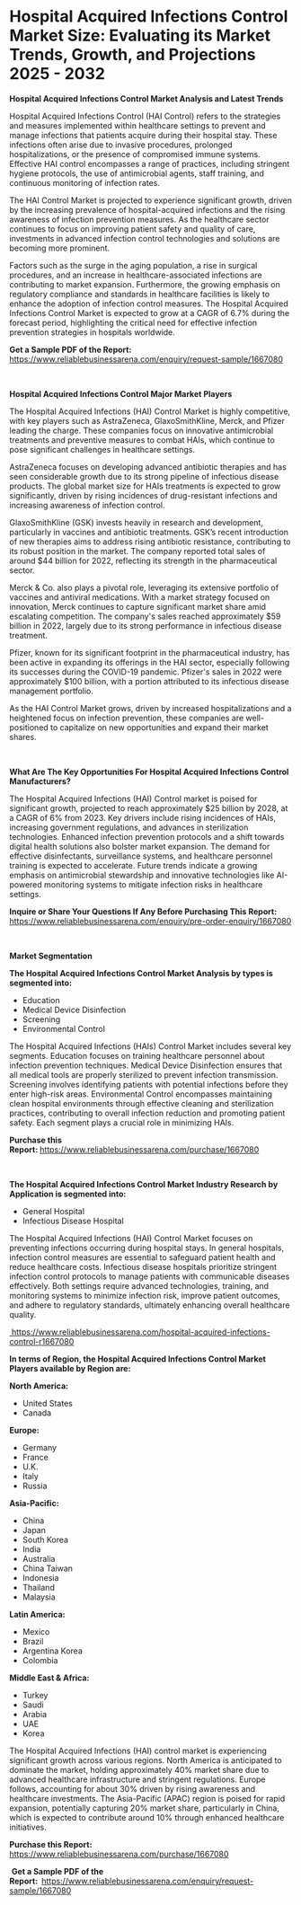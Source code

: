 <p><h1>Hospital Acquired Infections Control Market Size: Evaluating its Market Trends, Growth, and Projections 2025 - 2032</h1></p><p><strong>Hospital Acquired Infections Control Market Analysis and Latest Trends</strong></p>
<p><p>Hospital Acquired Infections Control (HAI Control) refers to the strategies and measures implemented within healthcare settings to prevent and manage infections that patients acquire during their hospital stay. These infections often arise due to invasive procedures, prolonged hospitalizations, or the presence of compromised immune systems. Effective HAI control encompasses a range of practices, including stringent hygiene protocols, the use of antimicrobial agents, staff training, and continuous monitoring of infection rates.</p><p>The HAI Control Market is projected to experience significant growth, driven by the increasing prevalence of hospital-acquired infections and the rising awareness of infection prevention measures. As the healthcare sector continues to focus on improving patient safety and quality of care, investments in advanced infection control technologies and solutions are becoming more prominent.</p><p>Factors such as the surge in the aging population, a rise in surgical procedures, and an increase in healthcare-associated infections are contributing to market expansion. Furthermore, the growing emphasis on regulatory compliance and standards in healthcare facilities is likely to enhance the adoption of infection control measures. The Hospital Acquired Infections Control Market is expected to grow at a CAGR of 6.7% during the forecast period, highlighting the critical need for effective infection prevention strategies in hospitals worldwide.</p></p>
<p><strong>Get a Sample PDF of the Report:&nbsp;</strong> <a href="https://www.reliablebusinessarena.com/enquiry/request-sample/1667080?utm_campaign=3623&utm_medium=2&utm_source=Github&utm_content=ia&utm_term=17042025&utm_id=hospital-acquired-infections-control">https://www.reliablebusinessarena.com/enquiry/request-sample/1667080</a></p>
<p>&nbsp;</p>
<p><strong>Hospital Acquired Infections Control Major Market Players</strong></p>
<p><p>The Hospital Acquired Infections (HAI) Control Market is highly competitive, with key players such as AstraZeneca, GlaxoSmithKline, Merck, and Pfizer leading the charge. These companies focus on innovative antimicrobial treatments and preventive measures to combat HAIs, which continue to pose significant challenges in healthcare settings.</p><p>AstraZeneca focuses on developing advanced antibiotic therapies and has seen considerable growth due to its strong pipeline of infectious disease products. The global market size for HAIs treatments is expected to grow significantly, driven by rising incidences of drug-resistant infections and increasing awareness of infection control.</p><p>GlaxoSmithKline (GSK) invests heavily in research and development, particularly in vaccines and antibiotic treatments. GSK’s recent introduction of new therapies aims to address rising antibiotic resistance, contributing to its robust position in the market. The company reported total sales of around $44 billion for 2022, reflecting its strength in the pharmaceutical sector.</p><p>Merck & Co. also plays a pivotal role, leveraging its extensive portfolio of vaccines and antiviral medications. With a market strategy focused on innovation, Merck continues to capture significant market share amid escalating competition. The company's sales reached approximately $59 billion in 2022, largely due to its strong performance in infectious disease treatment.</p><p>Pfizer, known for its significant footprint in the pharmaceutical industry, has been active in expanding its offerings in the HAI sector, especially following its successes during the COVID-19 pandemic. Pfizer's sales in 2022 were approximately $100 billion, with a portion attributed to its infectious disease management portfolio.</p><p>As the HAI Control Market grows, driven by increased hospitalizations and a heightened focus on infection prevention, these companies are well-positioned to capitalize on new opportunities and expand their market shares.</p></p>
<p>&nbsp;</p>
<p><strong>What Are The Key Opportunities For Hospital Acquired Infections Control Manufacturers?</strong></p>
<p><p>The Hospital Acquired Infections (HAI) Control market is poised for significant growth, projected to reach approximately $25 billion by 2028, at a CAGR of 6% from 2023. Key drivers include rising incidences of HAIs, increasing government regulations, and advances in sterilization technologies. Enhanced infection prevention protocols and a shift towards digital health solutions also bolster market expansion. The demand for effective disinfectants, surveillance systems, and healthcare personnel training is expected to accelerate. Future trends indicate a growing emphasis on antimicrobial stewardship and innovative technologies like AI-powered monitoring systems to mitigate infection risks in healthcare settings.</p></p>
<p><strong>Inquire or Share Your Questions If Any Before Purchasing This Report:</strong> <a href="https://www.reliablebusinessarena.com/enquiry/pre-order-enquiry/1667080?utm_campaign=3623&utm_medium=2&utm_source=Github&utm_content=ia&utm_term=17042025&utm_id=hospital-acquired-infections-control">https://www.reliablebusinessarena.com/enquiry/pre-order-enquiry/1667080</a></p>
<p>&nbsp;</p>
<p><strong>Market Segmentation</strong></p>
<p><strong>The Hospital Acquired Infections Control Market Analysis by types is segmented into:</strong></p>
<p><ul><li>Education</li><li>Medical Device Disinfection</li><li>Screening</li><li>Environmental Control</li></ul></p>
<p><p>The Hospital Acquired Infections (HAIs) Control Market includes several key segments. Education focuses on training healthcare personnel about infection prevention techniques. Medical Device Disinfection ensures that all medical tools are properly sterilized to prevent infection transmission. Screening involves identifying patients with potential infections before they enter high-risk areas. Environmental Control encompasses maintaining clean hospital environments through effective cleaning and sterilization practices, contributing to overall infection reduction and promoting patient safety. Each segment plays a crucial role in minimizing HAIs.</p></p>
<p><strong>Purchase this Report:&nbsp;</strong><a href="https://www.reliablebusinessarena.com/purchase/1667080?utm_campaign=3623&utm_medium=2&utm_source=Github&utm_content=ia&utm_term=17042025&utm_id=hospital-acquired-infections-control">https://www.reliablebusinessarena.com/purchase/1667080</a></p>
<p>&nbsp;</p>
<p><strong>The Hospital Acquired Infections Control Market Industry Research by Application is segmented into:</strong></p>
<p><ul><li>General Hospital</li><li>Infectious Disease Hospital</li></ul></p>
<p><p>The Hospital Acquired Infections (HAI) Control Market focuses on preventing infections occurring during hospital stays. In general hospitals, infection control measures are essential to safeguard patient health and reduce healthcare costs. Infectious disease hospitals prioritize stringent infection control protocols to manage patients with communicable diseases effectively. Both settings require advanced technologies, training, and monitoring systems to minimize infection risk, improve patient outcomes, and adhere to regulatory standards, ultimately enhancing overall healthcare quality.</p></p>
<p><a href="https://www.reliablebusinessarena.com/hospital-acquired-infections-control-r1667080?utm_campaign=3623&utm_medium=2&utm_source=Github&utm_content=ia&utm_term=17042025&utm_id=hospital-acquired-infections-control">&nbsp;https://www.reliablebusinessarena.com/hospital-acquired-infections-control-r1667080</a></p>
<p><strong>In terms of Region, the Hospital Acquired Infections Control Market Players available by Region are:</strong></p>
<p>
    <p> <strong> North America: </strong>
        <ul>
            <li>United States</li>
            <li>Canada</li>
        </ul>
        </p> 
    <p> <strong> Europe: </strong>
        <ul>
            <li>Germany</li>
            <li>France</li>
            <li>U.K.</li>
            <li>Italy</li>
            <li>Russia</li>
        </ul>
        </p> 
    <p> <strong> Asia-Pacific: </strong>
        <ul>
            <li>China</li>
            <li>Japan</li>
            <li>South Korea</li>
            <li>India</li>
            <li>Australia</li>
            <li>China Taiwan</li>
            <li>Indonesia</li>
            <li>Thailand</li>
            <li>Malaysia</li>
        </ul>
        </p> 
    <p> <strong> Latin America: </strong>
        <ul>
            <li>Mexico</li>
            <li>Brazil</li>
            <li>Argentina Korea</li>
            <li>Colombia</li>
        </ul>
        </p> 
    <p> <strong> Middle East & Africa: </strong>
        <ul>
            <li>Turkey</li>
            <li>Saudi</li>
            <li>Arabia</li>
            <li>UAE</li>
            <li>Korea</li>
        </ul>
    </p>
    </p>
<p><p>The Hospital Acquired Infections (HAI) control market is experiencing significant growth across various regions. North America is anticipated to dominate the market, holding approximately 40% market share due to advanced healthcare infrastructure and stringent regulations. Europe follows, accounting for about 30% driven by rising awareness and healthcare investments. The Asia-Pacific (APAC) region is poised for rapid expansion, potentially capturing 20% market share, particularly in China, which is expected to contribute around 10% through enhanced healthcare initiatives.</p></p>
<p><strong>Purchase this Report: </strong><a href="https://www.reliablebusinessarena.com/purchase/1667080?utm_campaign=3623&utm_medium=2&utm_source=Github&utm_content=ia&utm_term=17042025&utm_id=hospital-acquired-infections-control">https://www.reliablebusinessarena.com/purchase/1667080</a></p>
<p>&nbsp;<strong>Get a Sample PDF of the Report:&nbsp;&nbsp;</strong><a href="https://www.reliablebusinessarena.com/enquiry/request-sample/1667080?utm_campaign=3623&utm_medium=2&utm_source=Github&utm_content=ia&utm_term=17042025&utm_id=hospital-acquired-infections-control">https://www.reliablebusinessarena.com/enquiry/request-sample/1667080</a></p>
<p><strong></strong></p>
<p><p></p><p></p><p></p></p>